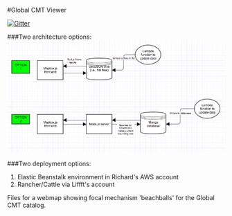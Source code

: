 #Global CMT Viewer

[![Gitter](https://badges.gitter.im/cossatot/gcmt_viewer.svg)](https://gitter.im/cossatot/gcmt_viewer?utm_source=badge&utm_medium=badge&utm_campaign=pr-badge&utm_content=badge)

###Two architecture options:
![](architecture_options.png)

###Two deployment options:
1. Elastic Beanstalk environment in Richard's AWS account
2. Rancher/Cattle via Liffft's account

Files for a webmap showing focal mechanism 'beachballs' for the Global CMT catalog.
